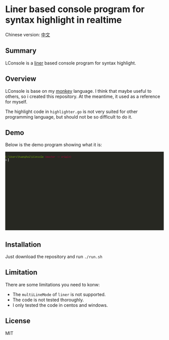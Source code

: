 # Liner based console program for syntax highlight in realtime

Chinese version: [中文](README_cn.md)

## Summary

LConsole is a [liner](https://github.com/peterh/liner) based console program for syntax highlight.

## Overview

LConsole is base on my [monkey](https://github.com/haifenghuang/monkey) language.
I think that maybe useful to others, so i created this repository. At the meantime,
it used as a reference for myself.

The highlight code in `highlighter.go` is not very suited for other programming language,
but should not be so difficult to do it.

## Demo

Below is the demo program showing what it is:

![REPL](REPL.gif)

## Installation

Just download the repository and run `./run.sh`

## Limitation

There are some limitations you need to konw:

* The `multiLineMode` of `liner` is not supported.
* The code is not tested thoroughly.
* I only tested the code in centos and windows.

## License

MIT
